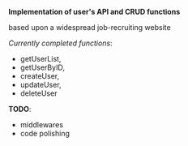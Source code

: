**Implementation of user's API and CRUD functions** 

based upon a widespread job-recruiting website


*Currently completed functions*:
- getUserList,
- getUserByID,
- createUser,
- updateUser,
- deleteUser


**TODO**:

- middlewares
- code polishing
